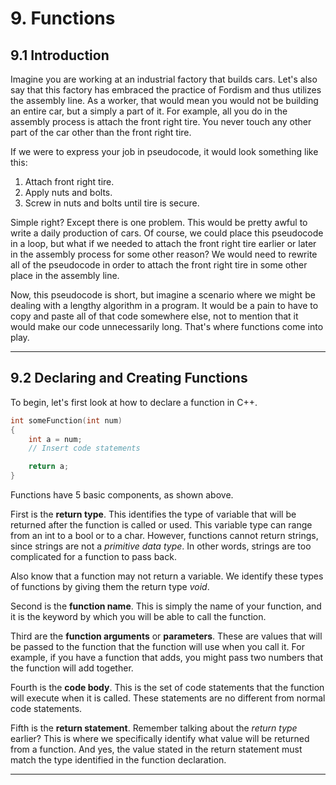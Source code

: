 # 9. Functions

## 9.1 Introduction

Imagine you are working at an industrial factory that builds cars. Let's also say that
this factory has embraced the practice of Fordism and thus utilizes the assembly line.
As a worker, that would mean you would not be building an entire car, but a simply a part
of it. For example, all you do in the assembly process is attach the front right tire. 
You never touch any other part of the car other than the front right tire.

If we were to express your job in pseudocode, it would look something like this:

1. Attach front right tire.
2. Apply nuts and bolts.
3. Screw in nuts and bolts until tire is secure.

Simple right? Except there is one problem. This would be pretty awful to write a daily 
production of cars. Of course, we could place this pseudocode in a loop, but what if we
needed to attach the front right tire earlier or later in the assembly process for some
other reason? We would need to rewrite all of the pseudocode in order to attach the 
front right tire in some other place in the assembly line.

Now, this pseudocode is short, but imagine a scenario where we might be dealing with a 
lengthy algorithm in a program. It would be a pain to have to copy and paste all of that
code somewhere else, not to mention that it would make our code unnecessarily long. That's
where functions come into play.

---

## 9.2 Declaring and Creating Functions

To begin, let's first look at how to declare a function in C++.

```C++
int someFunction(int num)
{
    int a = num;
    // Insert code statements

    return a;
}
```

Functions have 5 basic components, as shown above.

First is the **return type**. This identifies the type of variable that will be returned 
after the function is called or used. This variable type can range from an int to a bool 
or to a char. However, functions cannot return strings, since strings are not a *primitive*
*data type*. In other words, strings are too complicated for a function to pass back.

Also know that a function may not return a variable. We identify these types of functions by
giving them the return type *void*. 

Second is the **function name**. This is simply the name of your function, and it is the
keyword by which you will be able to call the function.

Third are the **function arguments** or **parameters**. These are values that will be passed
to the function that the function will use when you call it. For example, if you have a
function that adds, you might pass two numbers that the function will add together.

Fourth is the **code body**. This is the set of code statements that the function will execute
when it is called. These statements are no different from normal code statements.

Fifth is the **return statement**. Remember talking about the *return type* earlier? This is 
where we specifically identify what value will be returned from a function. And yes, the 
value stated in the return statement must match the type identified in the function declaration.

---